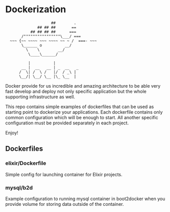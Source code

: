 # Dockerization

```
                    ##        .            
              ## ## ##       ==            
           ## ## ## ##      ===            
       /""""""""""""""""\___/ ===        
  ~~~ {~~ ~~~~ ~~~ ~~~~ ~~ ~ /  ===- ~~~   
       \______ o          __/            
         \    \        __/             
          \____\______/                
 
          |          |
       __ |  __   __ | _  __   _
      /  \| /  \ /   |/  / _\ | 
      \__/| \__/ \__ |\_ \__  |
```

Docker provide for us incredible and amazing architecture to be able very fast develop and deploy not only specific application but the whole supporting infrastructure as well.

This repo contains simple examples of dockerfiles that can be used as starting point to dockerize your applications.
Each dockerfile contains only common configuration which will be enough to start.
All another specific configuration must be provided separately in each project.

Enjoy!

## Dockerfiles

### elixir/Dockerfile

Simple config for launching container for Elixir projects.

### mysql/b2d

Example configuration to running mysql container in boot2docker when you provide volume for storing data outside of the container.
